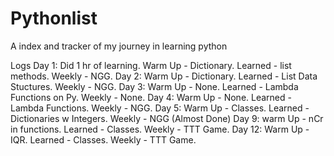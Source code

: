 # Pythonlist

A index and tracker of my journey in learning python

Logs
Day 1: Did 1 hr of learning. 
Warm Up - Dictionary. Learned - list methods. Weekly - NGG. 
Day 2: Warm Up - Dictionary. Learned - List Data Stuctures. Weekly - NGG.
Day 3: Warm Up - None. Learned - Lambda Functions  on Py. Weekly - None. 
Day 4: Warm Up - None. Learned - Lambda Functions. Weekly - NGG.
Day 5: Warm Up - Classes. Learned - Dictionaries w Integers. Weekly - NGG (Almost Done)
Day 9: warm Up - nCr in functions. Learned - Classes. Weekly - TTT Game.
Day 12: Warm Up - IQR. Learned - Classes. Weekly - TTT Game. 
